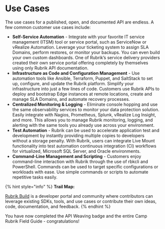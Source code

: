 # Use Cases

The use cases for a published, open, and documented API are endless. A few common customer use cases include:

* **Self-Service Automation** - Integrate with your favorite IT service management \(ITSM\) tool or service portal, such as ServiceNow or vRealize Automation. Leverage your ticketing system to assign SLA Domains, perform restores, or monitor your backups. You can even build your own custom dashboards. One of Rubrik’s service delivery providers created their own service portal offering completely by themselves using only Rubrik API documentation.
* **Infrastructure as Code and Configuration Management** - Use automation tools like Ansible, Terraform, Puppet, and SaltStack to set up, configure, and update the Rubrik platform. Simplify your infrastructure into just a few lines of code. Customers use Rubrik APIs to deploy and bootstrap Edge instances at remote locations, create and manage SLA Domains, and automate recovery processes. 
* **Centralized Monitoring & Logging** - Eliminate console hopping and use the same observability services to monitor your data protection solution. Easily integrate with Nagios, Prometheus, Splunk, vRealize Log Insight, and more. This allows you to manage Rubrik monitoring, logging, and alerting with the same tools you already use across your environment.
* **Test Automation** - Rubrik can be used to accelerate application test and development by instantly providing multiple copies to developers without a storage penalty. With Rubrik, users can integrate Live Mount functionality into test automation continuous integration \(CI\) workflows for virtualized, Microsoft SQL Server, and Oracle environments.
* **Command-Line Management and Scripting** - Customers enjoy command-line interaction with Rubrik through the use of rbkcli and PowerShell. Commands can be used to target specific configurations or workloads with ease. Use simple commands or scripts to automate repetitive tasks easily.

{% hint style="info" %}
**Trail Map:**

[Rubrik Build](https://build.rubrik.com) is a developer portal and community where contributors can leverage existing SDKs, tools, and use cases or contribute their own ideas, code, documentation, and feedback.
{% endhint %}

You have now completed the API Weaving badge and the entire Camp Rubrik Field Guide - congratulations!

